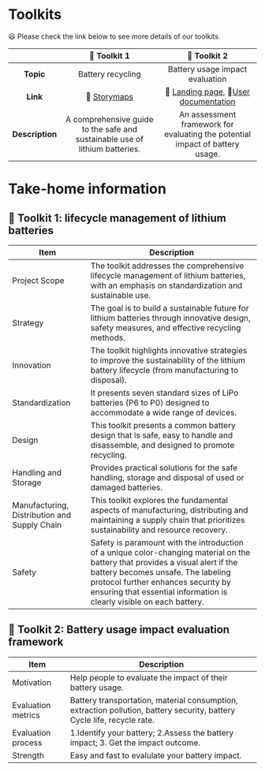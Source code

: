 # Toolkits

:smiley: Please check the link below to see more details of our toolkits.

| | :hammer: Toolkit 1 | :hammer: Toolkit 2 |
| :-: | :-: | :-: |
| **Topic** | Battery recycling | Battery usage impact evaluation |
| **Link** | :link: [Storymaps](https://storymaps.arcgis.com/stories/2006a91575e24392820666473f43ac2a) | :link: [Landing page](https://responsible-camellia-1vcc12.mysxl.cn/), :closed_book:[User documentation](www.google.com) |
| **Description** | A comprehensive guide to the safe and sustainable use of lithium batteries.  | An assessment framework for evaluating the potential impact of battery usage. |

# Take-home information
## :hammer: Toolkit 1: lifecycle management of lithium batteries
| **Item** | **Description** |
| --- | --- |
| Project Scope | The toolkit addresses the comprehensive lifecycle management of lithium batteries, with an emphasis on standardization and sustainable use. | 
|Strategy| The goal is to build a sustainable future for lithium batteries through innovative design, safety measures, and effective recycling methods. |
| Innovation| The toolkit highlights innovative strategies to improve the sustainability of the lithium battery lifecycle (from manufacturing to disposal).|   
| Standardization| It presents seven standard sizes of LiPo batteries (P6 to P0) designed to accommodate a wide range of devices. |
| Design| This toolkit presents a common battery design that is safe, easy to handle and disassemble, and designed to promote recycling. |   
| Handling and Storage| Provides practical solutions for the safe handling, storage and disposal of used or damaged batteries. |   
| Manufacturing, Distribution and Supply Chain| This toolkit explores the fundamental aspects of manufacturing, distributing and maintaining a supply chain that prioritizes sustainability and resource recovery. |
| Safety | Safety is paramount with the introduction of a unique color-changing material on the battery that provides a visual alert if the battery becomes unsafe. The labeling protocol further enhances security by ensuring that essential information is clearly visible on each battery. |

## :hammer: Toolkit 2: Battery usage impact evaluation framework
| **Item** | **Description** |
| --- | ---|
| Motivation| Help people to evaluate the impact of their battery usage.|
| Evaluation metrics| Battery transportation, material consumption, extraction pollution, battery security, battery Cycle life, recycle rate.| 
| Evaluation process | 1.Identify your battery; 2.Assess the battery impact; 3. Get the impact outcome.|
| Strength | Easy and fast to evalulate your battery impact.|
